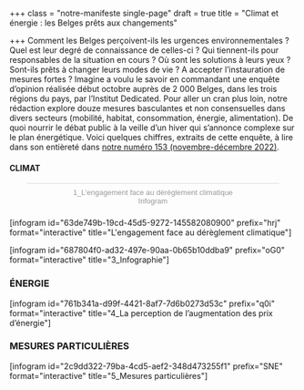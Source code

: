 +++
class = "notre-manifeste single-page"
draft = true
title = "Climat et énergie : les Belges prêts aux changements"

+++
Comment les Belges perçoivent-ils les urgences environnementales ? Quel est leur degré de connaissance de celles-ci ? Qui tiennent-ils pour responsables de la situation en cours ? Où sont les solutions à leurs yeux ? Sont-ils prêts à changer leurs modes de vie ? A accepter l’instauration de mesures fortes ? Imagine a voulu le savoir en commandant une enquête d’opinion réalisée début octobre auprès de 2 000 Belges, dans les trois régions du pays, par l’Institut Dedicated. Pour aller un cran plus loin, notre rédaction explore douze mesures basculantes et non consensuelles dans divers secteurs (mobilité, habitat, consommation, énergie, alimentation). De quoi nourrir le débat public à la veille d’un hiver qui s’annonce complexe sur le plan énergétique. Voici quelques chiffres, extraits de cette enquête, à lire dans son entièreté dans [notre numéro 153 (novembre-décembre 2022)](https://kiosque.imagine-magazine.com/).

#### **CLIMAT**

<script id="infogram_0_63de749b-19cd-45d5-9272-145582080900" title="1_L&amp;amp;#39;engagement face au dérèglement climatique" src="[https://e.infogram.com/js/dist/embed.js?0dV](https://e.infogram.com/js/dist/embed.js?0dV "https://e.infogram.com/js/dist/embed.js?0dV")" type="text/javascript"></script><div style="padding:8px 0;font-family:Arial!important;font-size:13px!important;line-height:15px!important;text-align:center;border-top:1px solid #dadada;margin:0 30px"><a href="[https://infogram.com/63de749b-19cd-45d5-9272-145582080900](https://infogram.com/63de749b-19cd-45d5-9272-145582080900 "https://infogram.com/63de749b-19cd-45d5-9272-145582080900")" style="color:#989898!important;text-decoration:none!important;" target="_blank">1_L'engagement face au dérèglement climatique</a><br><a href="[https://infogram.com](https://infogram.com "https://infogram.com")" style="color:#989898!important;text-decoration:none!important;" target="_blank" rel="nofollow">Infogram</a></div>

\[infogram id="63de749b-19cd-45d5-9272-145582080900" prefix="hrj" format="interactive" title="L'engagement face au dérèglement climatique"\]

\[infogram id="687804f0-ad32-497e-90aa-0b65b10ddba9" prefix="oG0" format="interactive" title="3_Infographie"\]

### **ÉNERGIE**

\[infogram id="761b341a-d99f-4421-8af7-7d6b0273d53c" prefix="q0i" format="interactive" title="4_La perception de l’augmentation des prix d’énergie"\]

### **MESURES PARTICULIÈRES**

\[infogram id="2c9dd322-79ba-4cd5-aef2-348d473255f1" prefix="SNE" format="interactive" title="5_Mesures particulières"\]